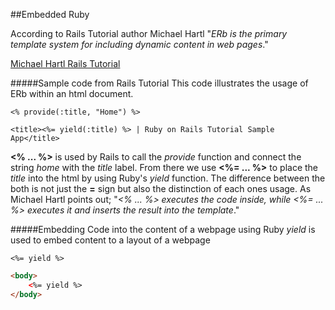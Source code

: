 ##Embedded Ruby

According to Rails Tutorial author Michael Hartl "*ERb is the primary template system for including dynamic content in web pages*." 

[Michael Hartl Rails Tutorial](https://www.railstutorial.org/)


#####Sample code from Rails Tutorial
This code illustrates the usage of ERb within an html document. 

```
<% provide(:title, "Home") %>

<title><%= yield(:title) %> | Ruby on Rails Tutorial Sample App</title>

```

**<% ... %>** is used by Rails to call the *provide* function and connect the string *home* with the *title* label. From there  we use **<%= ... %>** to place the *title* into the html by using Ruby's *yield* function. The difference between the both is not just the  **=** sign but also the distinction of each ones usage. As Michael Hartl points out; "*<% ... %> executes the code inside, while <%= ... %> executes it and inserts the result into the template*."



#####Embedding Code into the content of a webpage using Ruby
*yield* is used to embed content to a layout of a webpage
```
<%= yield %>
```
```html
<body>
    <%= yield %>
</body>

```
